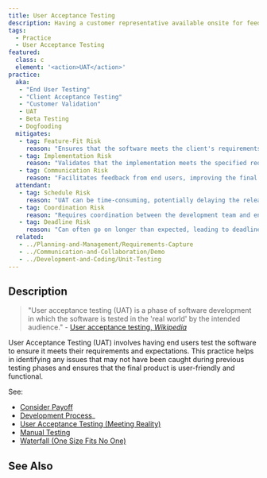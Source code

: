 ```yaml
---
title: User Acceptance Testing
description: Having a customer representative available onsite for feedback.
tags: 
  - Practice 
  - User Acceptance Testing
featured: 
  class: c
  element: '<action>UAT</action>'
practice:
  aka: 
   - "End User Testing"
   - "Client Acceptance Testing"
   - "Customer Validation"
   - UAT
   - Beta Testing
   - Dogfooding
  mitigates:
   - tag: Feature-Fit Risk
     reason: "Ensures that the software meets the client's requirements and expectations."
   - tag: Implementation Risk
     reason: "Validates that the implementation meets the specified requirements."
   - tag: Communication Risk
     reason: "Facilitates feedback from end users, improving the final product."
  attendant:
   - tag: Schedule Risk
     reason: "UAT can be time-consuming, potentially delaying the release."
   - tag: Coordination Risk
     reason: "Requires coordination between the development team and end users."
   - tag: Deadline Risk
     reason: "Can often go on longer than expected, leading to deadline issues."
  related:
   - ../Planning-and-Management/Requirements-Capture
   - ../Communication-and-Collaboration/Demo
   - ../Development-and-Coding/Unit-Testing
---
```


<PracticeIntro details={frontMatter} /> 

## Description

> "User acceptance testing (UAT) is a phase of software development in which the software is tested in the 'real world' by the intended audience." - [User acceptance testing, _Wikipedia_](https://en.wikipedia.org/wiki/User_acceptance_testing)

User Acceptance Testing (UAT) involves having end users test the software to ensure it meets their requirements and expectations. This practice helps in identifying any issues that may not have been caught during previous testing phases and ensures that the final product is user-friendly and functional.

See: 
 - [Consider Payoff](/thinking/Consider-Payoff.md)
 - [Development Process](/thinking/Development-Process.md#a-toy-process)_
 - [User Acceptance Testing (Meeting Reality)](/thinking/Meeting-Reality.md#example-user-acceptance-testing-uat)
 - [Manual Testing](/thinking/Cadence.md#development-cycle-time) 
 - [Waterfall (One Size Fits No One)](thinking/One-Size-Fits-No-One.md) 
 
## See Also

<TagList tag="User-Acceptance-Testing" />
